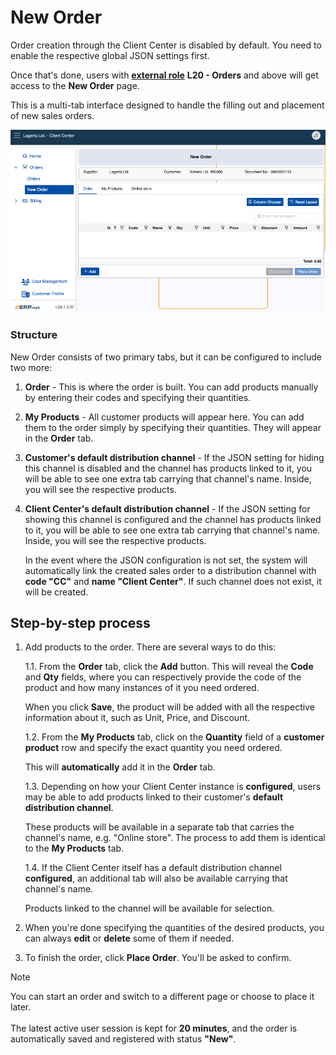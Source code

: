 # New Order

Order creation through the Client Center is disabled by default. You need to enable the respective global JSON settings first.

Once that's done, users with **[external role](/modules/crm/sales/customers/external-access.md)** **L20 - Orders** and above will get access to the **New Order** page.

This is a multi-tab interface designed to handle the filling out and placement of new sales orders.

![pictures](pictures/new_order_panel.png)

### Structure

New Order consists of two primary tabs, but it can be configured to include two more:

1. **Order** - This is where the order is built. You can add products manually by entering their codes and specifying their quantities.
   
2. **My Products** - All customer products will appear here. You can add them to the order simply by specifying their quantities. They will appear in the **Order** tab.
   
3. **Customer's default distribution channel** - If the JSON setting for hiding this channel is disabled and the channel has products linked to it, you will be able to see one extra tab carrying that channel's name. Inside, you will see the respective products.

4. **Client Center's default distribution channel** - If the JSON setting for showing this channel is configured and the channel has products linked to it, you will be able to see one extra tab carrying that channel's name. Inside, you will see the respective products.

   In the event where the JSON configuration is not set, the system will automatically link the created sales order to a distribution channel with **code "CC"** and **name "Client Center"**. If such channel does not exist, it will be created.

## Step-by-step process

1. Add products to the order. There are several ways to do this:
   
    1.1.   From the **Order** tab, click the **Add** button. This will reveal the **Code** and **Qty** fields, where you can respectively provide the code of the product and how many instances of it you need ordered.
   
   When you click **Save**, the product will be added with all the respective information about it, such as Unit, Price, and Discount.

   1.2.   From the **My Products** tab, click on the **Quantity** field of a **customer product** row and specify the exact quantity you need ordered.

   This will **automatically** add it in the **Order** tab.

   1.3.   Depending on how your Client Center instance is **configured**, users may be able to add products linked to their customer's **default distribution channel**.

   These products will be available in a separate tab that carries the channel's name, e.g. "Online store". The process to add them is identical to the **My Products** tab.

   1.4.  If the Client Center itself has a default distribution channel **configured**, an additional tab will also be available carrying that channel's name.

   Products linked to the channel will be available for selection.

2. When you're done specifying the quantities of the desired products, you can always **edit** or **delete** some of them if needed.

3. To finish the order, click **Place Order**. You'll be asked to confirm.

> [!NOTE]
> 
> You can start an order and switch to a different page or choose to place it later. <br> <br>
> The latest active user session is kept for **20 minutes**, and the order is automatically saved and registered with status **"New"**.
   
